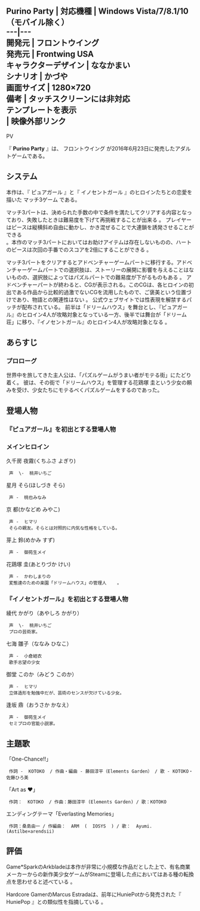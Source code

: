Purino Party  |  対応機種  |  Windows Vista/7/8.1/10（モバイル除く）   
---|---  
開発元  |  フロントウイング   
発売元  |  Frontwing USA   
キャラクターデザイン  |  ななかまい     
シナリオ  |  かづや     
画面サイズ  |  1280×720   
備考  |  タッチスクリーンには非対応   
テンプレートを表示  
|  映像外部リンク  
---  
PV  
  
『 **Purino Party** 』は、  フロントウイング  が2016年6月23日に発売したアダルトゲームである。

##  システム  

本作は、『  ピュアガール  』と『  イノセントガール  』のヒロインたちとの恋愛を描いた  マッチ3ゲーム  である。

マッチ3パートは、決められた手数の中で条件を満たしてクリアする内容となっており、失敗したときは難易度を下げて再挑戦することが出来る    。
プレイヤーはピースは縦横斜め自由に動かし、かき混ぜることで大連鎖を誘発させることができる  
。本作のマッチ3パートにおいてはお助けアイテムは存在しないものの、ハートのピースは次回の手番でのスコアを2倍にすることができる    。

マッチ3パートをクリアするとアドベンチャーゲームパートに移行する。アドベンチャーゲームパートでの選択肢は、ストーリーの展開に影響を与えることはないものの、選択肢によってはパズルパートでの難易度が下がるものもある
  。
アドベンチャーパートが終わると、CGが表示される。このCGは、各ヒロインの初出である作品から比較的過激でないCGを流用したもので、ご褒美という位置づけであり、物語との関連性はない
  。 公式ウェブサイトでは性表現を解禁するパッチが配布されている。
前半は「ドリームハウス」を舞台とし、『ピュアガール』のヒロイン4人が攻略対象となっている一方、後半では舞台が「ドリーム荘」に移り、『イノセントガール』のヒロイン4人が攻略対象となる
  。

##  あらすじ  

###  プロローグ  

世界中を旅してきた主人公は、「パズルゲームがうまい者がモテる街」にたどり着く。 彼は、その街で「ドリームハウス」を管理する花鶏塚
圭という少女の頼みを受け、少女たちにモテるべくパズルゲームをするのであった。

##  登場人物  

###  『ピュアガール』を初出とする登場人物  

###  メインヒロイン  

久千房 夜霧(くちふさ よぎり)

     声  \-  桃井いちご 
星月 そら(ほしづき そら)

     声 -  桃也みなみ 
京 都(かなどめ みやこ)

     声 -  ヒマリ 
     そらの親友。そらとは対照的に内気な性格をしている。 
芽上 鈴(めかみ すず)

     声 -  御苑生メイ 
花鶏塚 圭(あとりづか けい)

     声 -  かわしまりの 
     変態達のための楽園「ドリームハウス」の管理人    。 

###  『イノセントガール』を初出とする登場人物  

綾代 かがり（あやしろ かがり）

     声  \-  桃井いちご 
     プロの芸術家。 
七海 雛子（ななみ ひなこ）

     声 -  小倉結衣 
     歌手志望の少女 
御堂 このか（みどう このか）

     声 -  ヒマリ 
     立体造形を勉強中だが、芸術のセンスが欠けている少女。 
逢坂 鼎（おうさか かなえ）

     声 -  御苑生メイ 
     セミプロの官能小説家。 

##  主題歌  

「One-Chance!!」

     作詞 -  KOTOKO  / 作曲・編曲 - 藤田淳平（Elements Garden） / 歌 - KOTOKO・  佐藤ひろ美 
「Art as ♥」

     作詞：  KOTOKO  / 作曲：藤田淳平 (Elements Garden) / 歌：KOTOKO 
エンディングテーマ「Everlasting Memories」

     作詞：桑島由一 / 作編曲：  ARM  (  IOSYS  ) / 歌：  Ayumi.  (Astilbe×arendsii) 

##  評価  

Game*SparkのArkbladeは本作が非常に小規模な作品だとした上で、有名商業メーカーからの新作美少女ゲームがSteamに登場した点においてはある種の転換点を思わせると述べている
  。

Hardcore GamerのMarcus Estradaは、前年にHuniePotから発売された『  HuniePop  』との類似性を指摘している
  。

